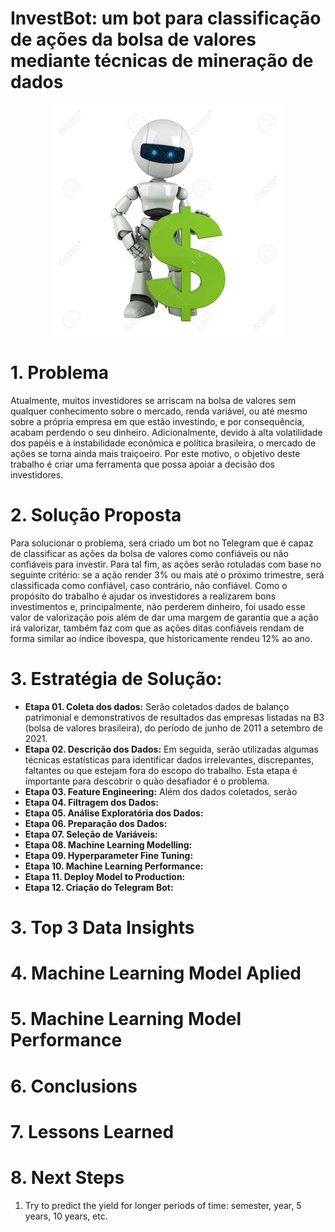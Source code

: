 # InvestBot: um bot para classificação de ações da bolsa de valores mediante técnicas de mineração de dados

<p align='center'>
    <img src='img/bot.jpg'>
</p>

# 1. Problema

Atualmente, muitos investidores se arriscam na bolsa de valores sem qualquer conhecimento sobre o mercado, renda variável, ou até mesmo sobre a própria empresa em que estão investindo, e por consequência, acabam perdendo o seu dinheiro. Adicionalmente, devido à alta volatilidade dos papéis e à instabilidade econômica e política brasileira, o mercado de ações se torna ainda mais traiçoeiro. Por este motivo, o objetivo deste trabalho é criar uma ferramenta que possa apoiar a decisão dos investidores.

# 2. Solução Proposta

Para solucionar o problema, será criado um bot no Telegram que é capaz de classificar as ações da bolsa de valores como confiáveis ou não confiáveis para investir. Para tal fim, as ações serão rotuladas com base no seguinte critério: se a ação render 3% ou mais até o próximo trimestre, será classificada como confiável, caso contrário, não confiável. Como o propósito do trabalho é ajudar os investidores a realizarem bons investimentos e, principalmente, não perderem dinheiro, foi usado esse valor de valorização pois além de dar uma margem de garantia que a ação irá valorizar, também faz com que as ações ditas confiáveis rendam de forma similar ao índice ibovespa, que historicamente rendeu 12% ao ano.

# 3. Estratégia de Solução:

- **Etapa 01. Coleta dos dados:** Serão coletados dados de balanço patrimonial e demonstrativos de resultados das empresas listadas na B3 (bolsa de valores brasileira), do período de junho de 2011 a setembro de 2021.
- **Etapa 02. Descrição dos Dados:** Em seguida, serão utilizadas algumas técnicas estatísticas para identificar dados irrelevantes, discrepantes, faltantes ou que estejam fora do escopo do trabalho. Esta etapa é importante para descobrir o quão desafiador é o problema.
- **Etapa 03. Feature Engineering:** Além dos dados coletados, serão 
- **Etapa 04. Filtragem dos Dados:**
- **Etapa 05. Análise Exploratória dos Dados:**
- **Etapa 06. Preparação dos Dados:**
- **Etapa 07. Seleção de Variáveis:**
- **Etapa 08. Machine Learning Modelling:**
- **Etapa 09. Hyperparameter Fine Tuning:**
- **Etapa 10. Machine Learning Performance:**
- **Etapa 11. Deploy Model to Production:**
- **Etapa 12. Criação do Telegram Bot:**

# 3. Top 3 Data Insights

# 4. Machine Learning Model Aplied

# 5. Machine Learning Model Performance

# 6. Conclusions

# 7. Lessons Learned

# 8. Next Steps

1. Try to predict the yield for longer periods of time: semester, year, 5 years, 10 years, etc.
